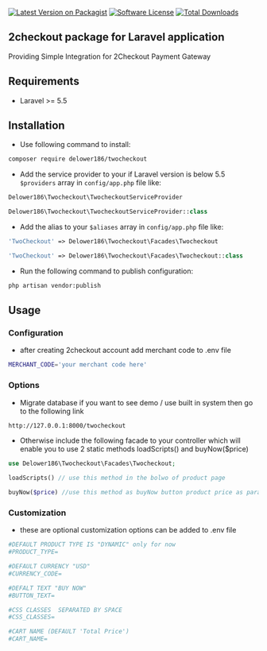 [![Latest Version on Packagist](https://img.shields.io/packagist/v/collizo4sky/omnipay-2checkout.svg?style=flat-square)](https://packagist.org/packages/delower186/twocheckout)
[![Software License](https://img.shields.io/badge/license-MIT-brightgreen.svg?style=flat-square)](LICENSE.md)
[![Total Downloads](https://img.shields.io/packagist/dt/collizo4sky/omnipay-2checkout.svg?style=flat-square)](https://packagist.org/packages/delower186/twocheckout)

## 2checkout package for Laravel application
Providing Simple Integration for 2Checkout Payment Gateway

## Requirements
* Laravel >= 5.5

## Installation

* Use following command to install:

```bash
composer require delower186/twocheckout
```


* Add the service provider to your if Laravel version is below 5.5 `$providers` array in `config/app.php` file like: 

```php
Delower186\Twocheckout\TwocheckoutServiceProvider
```
```php
Delower186\Twocheckout\TwocheckoutServiceProvider::class
```

* Add the alias to your `$aliases` array in `config/app.php` file like: 

```php
'TwoCheckout' => Delower186\Twocheckout\Facades\Twocheckout 
```
```php
'TwoCheckout' => Delower186\Twocheckout\Facades\Twocheckout::class
```

* Run the following command to publish configuration:

```bash
php artisan vendor:publish
```

## Usage
### Configuration 
* after creating 2checkout account add merchant code to .env file
```bash
MERCHANT_CODE='your merchant code here'
```

### Options
* Migrate database if you want to see demo / use built in system then go to the following link
```bash
http://127.0.0.1:8000/twocheckout
```
* Otherwise include the following facade to your controller which will enable you to use 2 static methods loadScripts() and buyNow($price)
```php
use Delower186\Twocheckout\Facades\Twocheckout;
```
```php
loadScripts() // use this method in the bolwo of product page
```
```php
buyNow($price) //use this method as buyNow button product price as parameter, it can be customized using css classes
```

### Customization
* these are optional customization options can be added to .env file
```bash
#DEFAULT PRODUCT TYPE IS "DYNAMIC" only for now 
#PRODUCT_TYPE=

#DEFAULT CURRENCY "USD"
#CURRENCY_CODE=

#DEFALT TEXT "BUY NOW"
#BUTTON_TEXT=

#CSS CLASSES  SEPARATED BY SPACE
#CSS_CLASSES=

#CART NAME (DEFAULT 'Total Price')
#CART_NAME=
```
